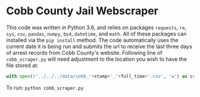 # Cobb County Jail Webscraper

This code was written in Python 3.6, and relies on packages `requests`, `re`, `sys`, `csv`, `pandas`, `numpy`, `bs4`, `datetime`, and `math`. All of these packages can installed via the `pip install` method.
The code automatically uses the current date it is being run and submits the url to receive the last three days of arrest records from Cobb County's website.
Following line of `cobb_scraper.py` will need adjustment to the location you wish to have the file stored at:

```python
with open(r'../../../data/cobb_'+stamp+'_'+full_time+'.csv', 'w') as csvfile:
```

To run: `python cobb_scraper.py`